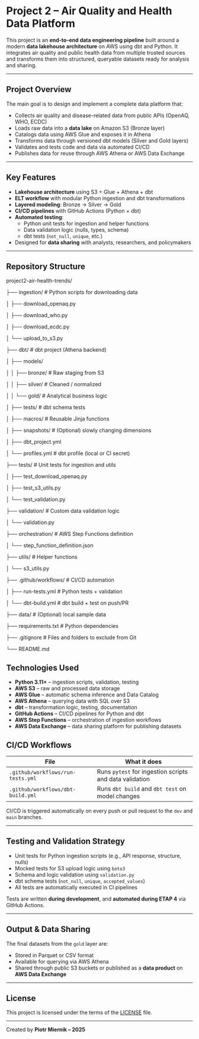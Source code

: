 # Project 2 – Air Quality and Health Data Platform

This project is an **end-to-end data engineering pipeline** built around a modern **data lakehouse architecture** on AWS using dbt and Python. It integrates air quality and public health data from multiple trusted sources and transforms them into structured, queryable datasets ready for analysis and sharing.

---

## Project Overview

The main goal is to design and implement a complete data platform that:

- Collects air quality and disease-related data from public APIs (OpenAQ, WHO, ECDC)
- Loads raw data into a **data lake** on Amazon S3 (Bronze layer)
- Catalogs data using AWS Glue and exposes it in Athena
- Transforms data through versioned dbt models (Silver and Gold layers)
- Validates and tests code and data via automated CI/CD
- Publishes data for reuse through AWS Athena or AWS Data Exchange

---

## Key Features

- **Lakehouse architecture** using S3 + Glue + Athena + dbt
- **ELT workflow** with modular Python ingestion and dbt transformations
- **Layered modeling**: Bronze → Silver → Gold
- **CI/CD pipelines** with GitHub Actions (Python + dbt)
- **Automated testing**:
  - Python unit tests for ingestion and helper functions
  - Data validation logic (nulls, types, schema)
  - dbt tests (`not_null`, `unique`, etc.)
- Designed for **data sharing** with analysts, researchers, and policymakers

---

## Repository Structure

project2-air-health-trends/

├── ingestion/                  # Python scripts for downloading data

│   ├── download_openaq.py

│   ├── download_who.py

│   ├── download_ecdc.py

│   └── upload_to_s3.py

├── dbt/                        # dbt project (Athena backend)

│   ├── models/

│   │   ├── bronze/             # Raw staging from S3

│   │   ├── silver/             # Cleaned / normalized

│   │   └── gold/               # Analytical business logic

│   ├── tests/                  # dbt schema tests

│   ├── macros/                 # Reusable Jinja functions

│   ├── snapshots/              # (Optional) slowly changing dimensions

│   ├── dbt_project.yml

│   └── profiles.yml            # dbt profile (local or CI secret)

├── tests/                      # Unit tests for ingestion and utils

│   ├── test_download_openaq.py

│   ├── test_s3_utils.py

│   └── test_validation.py

├── validation/                 # Custom data validation logic

│   └── validation.py

├── orchestration/              # AWS Step Functions definition

│   └── step_function_definition.json

├── utils/                      # Helper functions

│   └── s3_utils.py

├── .github/workflows/          # CI/CD automation

│   ├── run-tests.yml           # Python tests + validation

│   └── dbt-build.yml           # dbt build + test on push/PR

├── data/                       # (Optional) local sample data

├── requirements.txt            # Python dependencies

├── .gitignore                  # Files and folders to exclude from Git

└── README.md

## Technologies Used

- **Python 3.11+** – ingestion scripts, validation, testing
- **AWS S3** – raw and processed data storage
- **AWS Glue** – automatic schema inference and Data Catalog
- **AWS Athena** – querying data with SQL over S3
- **dbt** – transformation logic, testing, documentation
- **GitHub Actions** – CI/CD pipelines for Python and dbt
- **AWS Step Functions** – orchestration of ingestion workflows
- **AWS Data Exchange** – data sharing platform for publishing datasets

## CI/CD Workflows

| File                                | What it does                                              |
| ----------------------------------- | --------------------------------------------------------- |
| `.github/workflows/run-tests.yml` | Runs `pytest` for ingestion scripts and data validation |
| `.github/workflows/dbt-build.yml` | Runs `dbt build` and `dbt test` on model changes      |

CI/CD is triggered automatically on every push or pull request to the `dev` and `main` branches.

---

## Testing and Validation Strategy

- Unit tests for Python ingestion scripts (e.g., API response, structure, nulls)
- Mocked tests for S3 upload logic using `boto3`
- Schema and logic validation using `validation.py`
- dbt schema tests (`not_null`, `unique`, `accepted_values`)
- All tests are automatically executed in CI pipelines

Tests are written **during development**, and **automated during ETAP 4** via GitHub Actions.

---

## Output & Data Sharing

The final datasets from the `gold` layer are:

- Stored in Parquet or CSV format
- Available for querying via AWS Athena
- Shared through public S3 buckets or published as a **data product** on **AWS Data Exchange**

---

## License

This project is licensed under the terms of the [LICENSE](./LICENSE) file.

---

Created by **Piotr Miernik – 2025**
